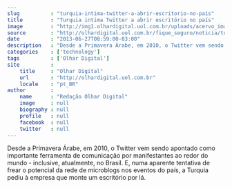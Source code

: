 ```yaml
---
slug          : "turquia-intima-twitter-a-abrir-escritorio-no-pais"
title         : "Turquia intima Twitter a abrir escritório no país"
image         : "http://img1.olhardigital.uol.com.br/uploads/acervo_imagens/2012/07/20120725112141_660_420.jpg"
source        : "http://olhardigital.uol.com.br/fique_seguro/noticia/turquia-intima-twitter-a-abrir-escritorio-no-pais/35525"
date          : "2013-06-27T08:59:00-03:00"
description   : "Desde a Primavera Árabe, em 2010, o Twitter vem sendo apontado como importante ferramenta de comunicação por manifestantes ao redor do mundo - inclusive, atualmente, no Brasil. E, numa aparente tentativa de frear o potencial da rede de microblogs nos eventos do país, a Turquia pediu à empresa que monte um escritório por lá."
categories    : ['technology']
tags          : ['Olhar Digital']
site          :
    title     : "Olhar Digital"
    url       : "http://olhardigital.uol.com.br"
    locale    : "pt_BR"
author        :
    name      : "Redação Olhar Digital"
    image     : null
    biography : null
    profile   : null
    facebook  : null
    twitter   : null
---
```


Desde a Primavera Árabe, em 2010, o Twitter vem sendo apontado como importante ferramenta de comunicação por manifestantes ao redor do mundo - inclusive, atualmente, no Brasil. E, numa aparente tentativa de frear o potencial da rede de microblogs nos eventos do país, a Turquia pediu à empresa que monte um escritório por lá.

